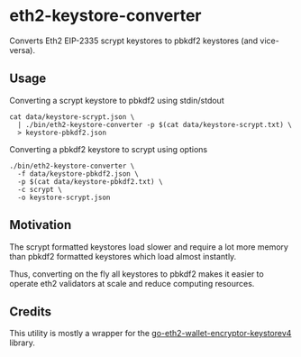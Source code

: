 # eth2-keystore-converter

Converts Eth2 EIP-2335 scrypt keystores to pbkdf2 keystores (and vice-versa).

## Usage

Converting a scrypt keystore to pbkdf2 using stdin/stdout

```
cat data/keystore-scrypt.json \
  | ./bin/eth2-keystore-converter -p $(cat data/keystore-scrypt.txt) \
  > keystore-pbkdf2.json
```

Converting a pbkdf2 keystore to scrypt using options

```
./bin/eth2-keystore-converter \
  -f data/keystore-pbkdf2.json \
  -p $(cat data/keystore-pbkdf2.txt) \
  -c scrypt \
  -o keystore-scrypt.json
```

## Motivation

The scrypt formatted keystores load slower and require a lot more memory than pbkdf2 formatted keystores which load almost instantly.

Thus, converting on the fly all keystores to pbkdf2 makes it easier to operate eth2 validators at scale and reduce computing resources.

## Credits

This utility is mostly a wrapper for the [go-eth2-wallet-encryptor-keystorev4](https://github.com/wealdtech/go-eth2-wallet-encryptor-keystorev4]) library.
